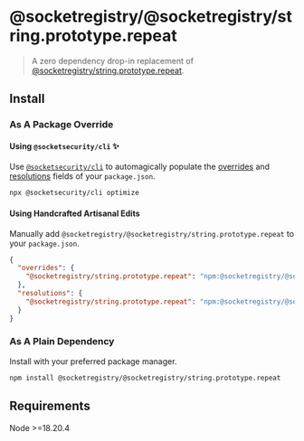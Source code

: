 # @socketregistry/@socketregistry/string.prototype.repeat

> A zero dependency drop-in replacement of
> [@socketregistry/string.prototype.repeat](https://www.npmjs.com/package/@socketregistry/string.prototype.repeat).

## Install

### As A Package Override

#### Using `@socketsecurity/cli` :sparkles:

Use [`@socketsecurity/cli`](https://www.npmjs.com/package/@socketsecurity/cli)
to automagically populate the
[overrides](https://docs.npmjs.com/cli/v9/configuring-npm/package-json#overrides)
and [resolutions](https://yarnpkg.com/configuration/manifest#resolutions) fields
of your `package.json`.

```sh
npx @socketsecurity/cli optimize
```

#### Using Handcrafted Artisanal Edits

Manually add `@socketregistry/@socketregistry/string.prototype.repeat` to your
`package.json`.

```json
{
  "overrides": {
    "@socketregistry/string.prototype.repeat": "npm:@socketregistry/@socketregistry/string.prototype.repeat@^1"
  },
  "resolutions": {
    "@socketregistry/string.prototype.repeat": "npm:@socketregistry/@socketregistry/string.prototype.repeat@^1"
  }
}
```

### As A Plain Dependency

Install with your preferred package manager.

```sh
npm install @socketregistry/@socketregistry/string.prototype.repeat
```

## Requirements

Node &gt;=18.20.4
